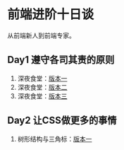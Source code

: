 # 前端进阶十日谈

从前端新人到前端专家。

## Day1 遵守各司其责的原则

1. 深夜食堂：[版本一](day01/index-v1.html)
1. 深夜食堂：[版本二](day01/index-v2.html)
1. 深夜食堂：[版本三](day01/index-v3.html)

## Day2 让CSS做更多的事情

1. 树形结构与三角标：[版本一](day02/index1-v1.html)
